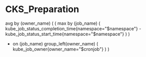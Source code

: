 # CKS_Preparation

avg by (owner_name) (
  (
    max by (job_name) (
      kube_job_status_completion_time{namespace="$namespace"}
      - kube_job_status_start_time{namespace="$namespace"}
    )
  )
  * on (job_name) group_left(owner_name)
  (
    kube_job_owner{owner_name="$cronjob"}
  )
)
